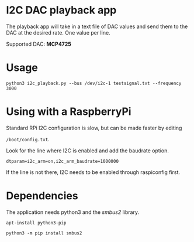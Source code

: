 # I2C DAC playback app

The playback app will take in a text file of DAC values and send them to
the DAC at the desired rate. One value per line.

Supported DAC: **MCP4725**

# Usage

`python3 i2c_playback.py --bus /dev/i2c-1 testsignal.txt --frequency 3000`

# Using with a RaspberryPi

Standard RPi I2C configuration is slow, but can be made faster by editing

`/boot/config.txt`.

Look for the line where I2C is enabled and add the baudrate option.

`dtparam=i2c_arm=on,i2c_arm_baudrate=1000000`

If the line is not there, I2C needs to be enabled through raspiconfig first.

# Dependencies

The application needs python3 and the *smbus2* library.

`apt-install python3-pip`

`python3 -m pip install smbus2`
